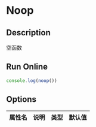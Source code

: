 # Noop

## Description
空函数

## Run Online

<RunCode :dependency="`
const noop = () => {}`">

```ts
console.log(noop())
```

</RunCode>

## Options

<div class="utils-table">

| 属性名 | 说明 | 类型 | 默认值 |
| --- | --- | --- | --- |


</div>